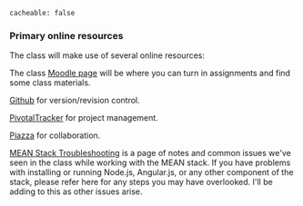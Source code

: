 ```
cacheable: false
```
### Primary online resources

The class will make use of several online resources:

The class [Moodle page](https://moodle.pugetsound.edu/moodle/course/view.php?id=10616) will be where you can turn in assignments and find some class materials.

[Github](https://github.com/UPS-CSCI240-F16) for version/revision control.

[PivotalTracker](https://www.pivotaltracker.com) for project management.

[Piazza](https://piazza.com/pugetsound/spring2016/csci240/home) for collaboration.

[MEAN Stack Troubleshooting](/~tmullen/pages/meantroubleshoot) is a page of notes and common issues we've seen in the class while working with the MEAN stack. If you have problems with installing or running Node.js, Angular.js, or any other component of the stack, please refer here for any steps you may have overlooked. I'll be adding to this as other issues arise.
